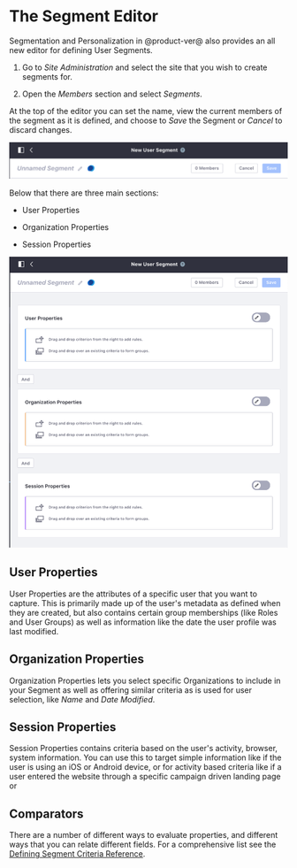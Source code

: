 # The Segment Editor

Segmentation and Personalization in @product-ver@ also provides an all new 
editor for defining User Segments.

1.  Go to *Site Administration* and select the site that you wish to create
    segments for.

2.  Open the *Members* section and select *Segments*.

At the top of the editor you can set the name, view the current members of the
segment as it is defined, and choose to *Save* the Segment or *Cancel* to 
discard changes.

![Figure X: The top portion of the Segment Editor.](../../images/sp-editor-top.png)

Below that there are three main sections:

- User Properties

- Organization Properties

- Session Properties

![Figure X: You use the Segment Editor to create new Segments.](../../images/sp-segment-editor-full.png)

## User Properties

User Properties are the attributes of a specific user that you want to capture.
This is primarily made up of the user's metadata as defined when they are 
created, but also contains certain group memberships (like Roles and User 
Groups) as well as information like the date the user profile was last modified.

## Organization Properties

Organization Properties lets you select specific Organizations to include in your Segment as well as offering similar criteria as is used for user selection, like *Name* and *Date Modified*.

## Session Properties

Session Properties contains criteria based on the user's activity, browser, 
system  information. You can use this to target simple information like if the 
user is using an iOS or Android device, or for activity based criteria like if 
a user entered the website through a specific campaign driven landing page or 

## Comparators

There are a number of different ways to evaluate properties, and different ways that you can relate different fields. For a comprehensive list
see the [Defining Segment Criteria Reference](link).
